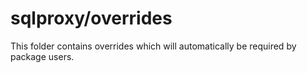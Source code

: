 # sqlproxy/overrides

This folder contains overrides which will automatically be required by package users.
